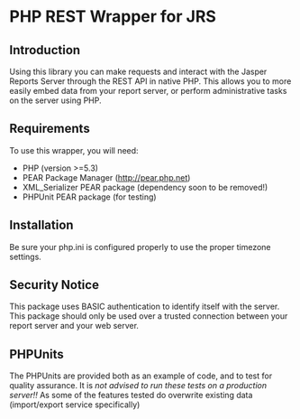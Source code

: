 PHP REST Wrapper for JRS
=======================================

Introduction
-------------
Using this library you can make requests and interact with the Jasper Reports Server through the REST API in native PHP. This allows you to more easily embed data from your report server, or perform administrative tasks on the server using PHP.

Requirements
-------------
To use this wrapper, you will need:
- PHP (version >=5.3)
- PEAR Package Manager (http://pear.php.net)
- XML_Serializer PEAR package (dependency soon to be removed!)
- PHPUnit PEAR package (for testing)

Installation
-------------
Be sure your php.ini is configured properly to use the proper timezone settings.

Security Notice
----------------
This package uses BASIC authentication to identify itself with the server. This package should only be used over a trusted connection between your report server and your web server.

PHPUnits
--------
The PHPUnits are provided both as an example of code, and to test for quality assurance. It is *not advised to run these tests on a production server!!* As some of the features tested do overwrite existing data (import/export service specifically)

